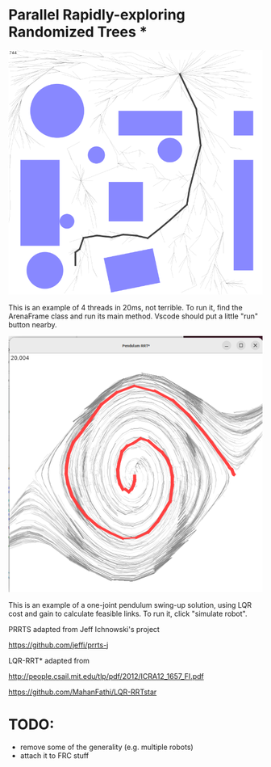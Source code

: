 # Parallel Rapidly-exploring Randomized Trees *

<img src="prrts_example.png" width=600 />

This is an example of 4 threads in 20ms, not terrible.
To run it, find the ArenaFrame class and run its main method.
Vscode should put a little "run" button nearby.

<img src="swingup.png" width=600 />

This is an example of a one-joint pendulum swing-up solution,
using LQR cost and gain to calculate feasible links.
To run it, click "simulate robot".

PRRTS adapted from Jeff Ichnowski's project

https://github.com/jeffi/prrts-j

LQR-RRT* adapted from

http://people.csail.mit.edu/tlp/pdf/2012/ICRA12_1657_FI.pdf

https://github.com/MahanFathi/LQR-RRTstar


# TODO:

* remove some of the generality (e.g. multiple robots)
* attach it to FRC stuff